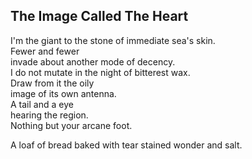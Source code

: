 The Image Called The Heart
--------------------------
I'm the giant to the stone of immediate sea's skin.  
Fewer and fewer  
invade about another mode of decency.  
I do not mutate in the night of bitterest wax.  
Draw from it the oily  
image of its own antenna.  
A tail and a eye  
hearing the region.  
Nothing but your arcane foot.  
  
A loaf of bread baked with tear stained wonder and salt.  
